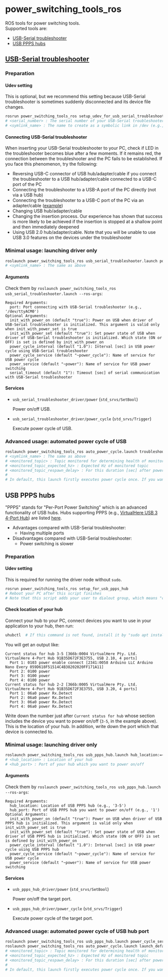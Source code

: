 # power_switching_tools_ros

ROS tools for power switching tools.  
Supported tools are:
- [USB-Serial troubleshooter](#usb-serial-troubleshooter)
- [USB PPPS hubs](#usb-ppps-hubs)

## [USB-Serial troubleshooter](https://www.century.co.jp/products/ct-3usb1hub.html)

### Preparation

#### Udev setting

This is optional, but we recommend this setting because USB-Serial troubleshooter is sometimes suddenly disconnected and its device file changes.
```bash
rosrun power_switching_tools_ros setup_udev_for_usb_serial_troubleshooter <serial_number> <symlink_name>
# <serial_number> : The serial number of your USB-Serial troubleshooter (e.g., 001A02F2046C). You can check the serial number by "udevadm info --name=/dev/ttyACM* --attribute-walk"
# <symlink_name> : The name to create as a symbolic link in /dev (e.g., usb_serial_troubleshooter1)
```

#### Connecting USB-Serial troubleshooter

When inserting your USB-Serial troubleshooter to your PC, check if LED in the troubleshooter becomes blue after a few moments.
If it remains red, the connection between the troubleshooter and the PC fails to be established.
If you face this phenomenon, try the following:
- Reversing USB-C connector of USB hub/adapter/cable if you connect the troubleshooter to a USB hub/adapter/cable connected to a USB-C port of the PC
- Connecting the troubleshooter to a USB-A port of the PC directly (not via a USB hub)
- Connecting the troubleshooter to a USB-C port of the PC via an adapter/cable ([example](https://www.amazon.co.jp/dp/B09SFS9C5K))
- Changing USB hub/adapter/cable
- Changing the insertion process. Our experience has shown that success is more likely to be achieved if the insertion is stopped at a shallow point and then immediately deepened
- Using USB 2.0 hub/adapter/cable. Note that you will be unable to use USB 3.0 features on the devices under the troubleshooter

### Minimal usage: launching driver only

```bash
roslaunch power_switching_tools_ros usb_serial_troubleshooter.launch port:=/dev/<symlink_name>
# <symlink_name> : The same as above
```

#### Arguments

Check them by `roslaunch power_switching_tools_ros usb_serial_troubleshooter.launch --ros-args`:
```
Required Arguments:
  port: Port connecting with USB-Serial troubleshooter (e.g., '/dev/ttyACM0')
Optional Arguments:
  init_with_power_on (default "true"): Power on USB when driver of USB-Serial troubleshooter is initialized. This argument is valid only when init_with_power_set is true
  init_with_power_set (default "true"): Set power state of USB when driver of USB-Serial troubleshooter is initialized. Which state (ON or OFF) is set is defined by init_with_power_on
  power_cycle_interval (default "1.0"): Interval [sec] in USB power cycle using USB-Serial troubleshooter
  power_cycle_service (default "~power_cycle"): Name of service for USB power cycle
  power_service (default "~power"): Name of service for USB power switching
  serial_timeout (default "1"): Timeout [sec] of serial communication with USB-Serial troubleshooter
```

#### Services

- `usb_serial_troubleshooter_driver/power` (`std_srvs/SetBool`)

  Power on/off USB.

- `usb_serial_troubleshooter_driver/power_cycle` (`std_srvs/Trigger`)

  Execute power cycle of USB.

### Advanced usage: automated power cycle of USB

```bash
roslaunch power_switching_tools_ros auto_power_cycle.launch troubleshooter_port:=/dev/<symlink_name> monitored_topic:=<monitored_topic> monitored_topic_expected_hz:=<monitored_topic_expected_hz> monitored_topic_respawn_delay:=<monitored_topic_respawn_delay>
# <symlink_name> : The same as above
# <monitored_topic> : Topic monitored for determining health of monitored communication. If this is not published for an unusually long period, power cycle of that communication occurs
# <monitored_topic_expected_hz> : Expected Hz of monitored topic
# <monitored_topic_respawn_delay> : For this duration [sec] after power cycle, new power cycle does not occur to wait for topic to be published
#
# In default, this launch firstly executes power cycle once. If you want to change this behavior, set "init_with_power_cycle:=false"
```

## USB PPPS hubs

"PPPS" stands for "Per-Port Power Switching" which is an advanced functionality of USB hubs.
Hubs supporting PPPS (e.g., [VirtualHere USB 3 4-Port Hub](https://modularkvmip.com/product/usb-hub/)) are listed [here](https://github.com/mvp/uhubctl?tab=readme-ov-file#compatible-usb-hubs).
- Advantages compared with USB-Serial troubleshooter:
  - Having multiple ports
- Disadvantages compared with USB-Serial troubleshooter:
  - Power switching is slower

### Preparation

#### Udev setting

This is required for running the driver node without `sudo`.
```bash
rosrun power_switching_tools_ros setup_for_usb_ppps_hub
# Reboot your PC after this script finishes
# Note that this script adds your user to dialout group, which means "chmod" becomes unnecessary for accessing some device files (e.g., /dev/ttyACM0)
```

#### Check location of your hub

Connect your hub to your PC, connect devices you want to use in your application to your hub, then run:
```bash
uhubctl  # If this command is not found, install it by "sudo apt install uhubctl"
```
You will get an output like:
```
Current status for hub 3-5 [366b:0004 VirtualHere Pty. Ltd. VirtualHere 4-Port Hub 91B35D672F3E3755, USB 2.10, 4 ports]
  Port 1: 0103 power enable connect [2341:0058 Arduino LLC Arduino Nano Every 059D618F51514C4B38202020FF171A11]
  Port 2: 0100 power
  Port 3: 0100 power
  Port 4: 0100 power
Current status for hub 2-2 [366b:0005 VirtualHere Pty. Ltd. VirtualHere 4-Port Hub 91B35D672F3E3755, USB 3.20, 4 ports]
  Port 1: 06a0 power Rx.Detect
  Port 2: 06a0 power Rx.Detect
  Port 3: 06a0 power Rx.Detect
  Port 4: 06a0 power Rx.Detect
```
Write down the number just after `Current status for hub` whose section includes the device you want to power on/off (`3-5`, in the example above).
This is the location of your hub.
In addition, write down the port which that device is connected to.

### Minimal usage: launching driver only

```bash
roslaunch power_switching_tools_ros usb_ppps_hub.launch hub_location:=<hub_location> hub_port:=<hub_port>
# <hub_location> : Location of your hub
# <hub_port> : Port of your hub which you want to power on/off
```

#### Arguments

Check them by `roslaunch power_switching_tools_ros usb_ppps_hub.launch --ros-args`:
```
Required Arguments:
  hub_location: Location of USB PPPS hub (e.g., '3-5')
  hub_port: Port of USB PPPS hub you want to power on/off (e.g., '1')
Optional Arguments:
  init_with_power_on (default "true"): Power on USB when driver of USB PPPS hub is initialized. This argument is valid only when init_with_power_set is true
  init_with_power_set (default "true"): Set power state of USB when driver of USB PPPS hub is initialized. Which state (ON or OFF) is set is defined by init_with_power_on
  power_cycle_interval (default "1.0"): Interval [sec] in USB power cycle using USB PPPS hub
  power_cycle_service (default "~power_cycle"): Name of service for USB power cycle
  power_service (default "~power"): Name of service for USB power switching
```

#### Services

- `usb_ppps_hub_driver/power` (`std_srvs/SetBool`)

  Power on/off the target port.

- `usb_ppps_hub_driver/power_cycle` (`std_srvs/Trigger`)

  Execute power cycle of the target port.

### Advanced usage: automated power cycle of USB hub port

```bash
roslaunch power_switching_tools_ros usb_ppps_hub.launch power_cycle_service:=auto_power_cycle/power_cycle hub_location:=<hub_location> hub_port:=<hub_port>
roslaunch power_switching_tools_ros auto_power_cycle.launch launch_default_driver:=false monitored_topic:=<monitored_topic> monitored_topic_expected_hz:=<monitored_topic_expected_hz> monitored_topic_respawn_delay:=<monitored_topic_respawn_delay>
# <monitored_topic> : Topic monitored for determining health of monitored communication. If this is not published for an unusually long period, power cycle of that communication occurs
# <monitored_topic_expected_hz> : Expected Hz of monitored topic
# <monitored_topic_respawn_delay> : For this duration [sec] after power cycle, new power cycle does not occur to wait for topic to be published
#
# In default, this launch firstly executes power cycle once. If you want to change this behavior, set "init_with_power_cycle:=false"
```
